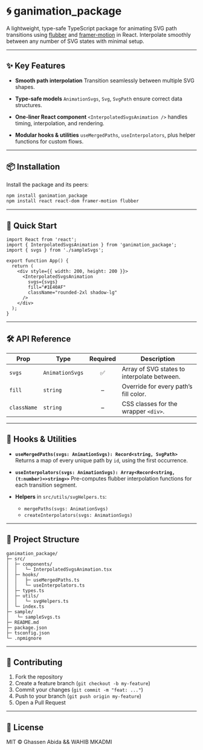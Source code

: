# 🌀 ganimation_package

A lightweight, type-safe TypeScript package for animating SVG path transitions using [flubber](https://github.com/veltman/flubber) and [framer-motion](https://www.framer.com/motion/) in React. Interpolate smoothly between any number of SVG states with minimal setup.

---

## ✨ Key Features

- **Smooth path interpolation**
  Transition seamlessly between multiple SVG shapes.

- **Type-safe models**
  `AnimationSvgs`, `Svg`, `SvgPath` ensure correct data structures.

- **One-liner React component**
  `<InterpolatedSvgsAnimation />` handles timing, interpolation, and rendering.

- **Modular hooks & utilities**
  `useMergedPaths`, `useInterpolators`, plus helper functions for custom flows.

---

## 📦 Installation

Install the package and its peers:

```bash
npm install ganimation_package
npm install react react-dom framer-motion flubber
```

---

## 🚀 Quick Start

```tsx
import React from 'react';
import { InterpolatedSvgsAnimation } from 'ganimation_package';
import { svgs } from './sampleSvgs';

export function App() {
  return (
    <div style={{ width: 200, height: 200 }}>
      <InterpolatedSvgsAnimation
        svgs={svgs}
        fill="#1E40AF"
        className="rounded-2xl shadow-lg"
      />
    </div>
  );
}
```

---

## 🛠️ API Reference

| Prop        | Type            | Required | Description                                 |
| ----------- | --------------- | :------: | ------------------------------------------- |
| `svgs`      | `AnimationSvgs` |    ✅    | Array of SVG states to interpolate between. |
| `fill`      | `string`        |    –     | Override for every path’s fill color.       |
| `className` | `string`        |    –     | CSS classes for the wrapper `<div>`.        |

---

## 🔧 Hooks & Utilities

- **`useMergedPaths(svgs: AnimationSvgs): Record<string, SvgPath>`**
  Returns a map of every unique path by `id`, using the first occurrence.

- **`useInterpolators(svgs: AnimationSvgs): Array<Record<string,(t:number)=>string>>`**
  Pre-computes flubber interpolation functions for each transition segment.

- **Helpers** in `src/utils/svgHelpers.ts`:

  - `mergePaths(svgs: AnimationSvgs)`
  - `createInterpolators(svgs: AnimationSvgs)`

---

## 📂 Project Structure

```text
ganimation_package/
├─ src/
│  ├─ components/
│  │   └─ InterpolatedSvgsAnimation.tsx
│  ├─ hooks/
│  │   ├─ useMergedPaths.ts
│  │   └─ useInterpolators.ts
│  ├─ types.ts
│  ├─ utils/
│  │   └─ svgHelpers.ts
│  └─ index.ts
├─ sample/
│   └─ sampleSvgs.ts
├─ README.md
├─ package.json
├─ tsconfig.json
└─ .npmignore
```

---

## 👥 Contributing

1. Fork the repository
2. Create a feature branch (`git checkout -b my-feature`)
3. Commit your changes (`git commit -m "feat: ..."`)
4. Push to your branch (`git push origin my-feature`)
5. Open a Pull Request

---

## 📜 License

MIT © Ghassen Abida && WAHIB MKADMI
